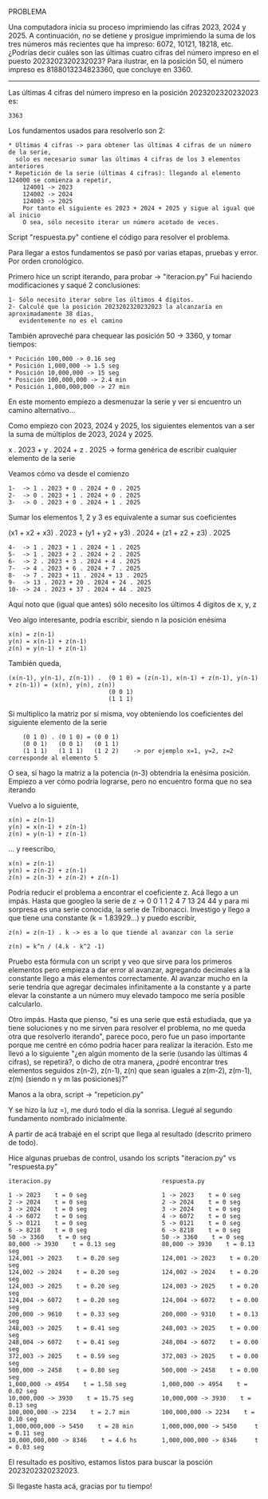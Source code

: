PROBLEMA

Una computadora inicia su proceso imprimiendo las cifras 2023, 2024 y 2025. 
A continuación, no se detiene y prosigue imprimiendo la suma de los tres 
números más recientes que ha impreso: 6072, 10121, 18218, etc. ¿Podrías 
decir cuáles son las últimas cuatro cifras del número impreso en el puesto 
2023202320232023? Para ilustrar, en la posición 50, el número impreso es 
8188013234823360, que concluye en 3360.

--------------------------------------------------------------------------------------------------

Las últimas 4 cifras del número impreso en la posición 2023202320232023 es:

    3363

Los fundamentos usados para resolverlo son 2:

    * Últimas 4 cifras -> para obtener las últimas 4 cifras de un número de la serie, 
      sólo es necesario sumar las últimas 4 cifras de los 3 elementos anteriores
    * Repetición de la serie (últimas 4 cifras): llegando al elemento 124000 se comienza a repetir,
        124001 -> 2023
        124002 -> 2024
        124003 -> 2025
        Por tanto el siguiente es 2023 + 2024 + 2025 y sigue al igual que al inicio
        O sea, sólo necesito iterar un número acotado de veces.

Script "respuesta.py" contiene el código para resolver el problema.

Para llegar a estos fundamentos se pasó por varias etapas, pruebas y error. 
Por orden cronológico.

Primero hice un script iterando, para probar -> "iteracion.py"
Fui haciendo modificaciones y saqué 2 conclusiones:

    1- Sólo necesito iterar sobre los últimos 4 dígitos.
    2- Calculé que la posición 2023202320232023 la alcanzaría en aproximadamente 38 días, 
       evidentemente no es el camino
    
También aproveché para chequear las posición 50 -> 3360, y tomar tiempos:

    * Pocición 100,000 -> 0.16 seg
    * Posición 1,000,000 -> 1.5 seg
    * Posición 10,000,000 -> 15 seg
    * Posición 100,000,000 -> 2.4 min
    * Posición 1,000,000,000 -> 27 min

En este momento empiezo a desmenuzar la serie y ver si encuentro un camino alternativo... 

Como empiezo con 2023, 2024 y 2025, los siguientes elementos van a ser la suma de múltiplos de 2023, 2024 y 2025.

x . 2023 + y . 2024 + z . 2025 -> forma genérica de escribir cualquier elemento de la serie

Veamos cómo va desde el comienzo

    1-  -> 1 . 2023 + 0 . 2024 + 0 . 2025
    2-  -> 0 . 2023 + 1 . 2024 + 0 . 2025
    3-  -> 0 . 2023 + 0 . 2024 + 1 . 2025

Sumar los elementos 1, 2 y 3 es equivalente a sumar sus coeficientes 

(x1 + x2 + x3) . 2023 + (y1 + y2 + y3) . 2024 + (z1 + z2 + z3) . 2025

    4-  -> 1 . 2023 + 1 . 2024 + 1 . 2025
    5-  -> 1 . 2023 + 2 . 2024 + 2 . 2025
    6-  -> 2 . 2023 + 3 . 2024 + 4 . 2025
    7-  -> 4 . 2023 + 6 . 2024 + 7 . 2025
    8-  -> 7 . 2023 + 11 . 2024 + 13 . 2025
    9-  -> 13 . 2023 + 20 . 2024 + 24 . 2025
    10- -> 24 . 2023 + 37 . 2024 + 44 . 2025

Aquí noto que (igual que antes) sólo necesito los últimos 4 dígitos de x, y, z

Veo algo interesante, podría escribir, siendo n la posición enésima

    x(n) = z(n-1)
    y(n) = x(n-1) + z(n-1)
    z(n) = y(n-1) + z(n-1)

También queda,

    (x(n-1), y(n-1), z(n-1)) .  (0 1 0) = (z(n-1), x(n-1) + z(n-1), y(n-1) + z(n-1)) = (x(n), y(n), z(n))
                                (0 0 1) 
                                (1 1 1) 

Si multiplico la matriz por sí misma, voy obteniendo los coeficientes del siguiente elemento de la serie

        (0 1 0) . (0 1 0) = (0 0 1)  
        (0 0 1)   (0 0 1)   (0 1 1)
        (1 1 1)   (1 1 1)   (1 2 2)    -> por ejemplo x=1, y=2, z=2 corresponde al elemento 5
        
O sea, si hago la matriz a la potencia (n-3) obtendría la enésima posición.
Empiezo a ver cómo podría lograrse, pero no encuentro forma que no sea iterando

Vuelvo a lo siguiente,

    x(n) = z(n-1)
    y(n) = x(n-1) + z(n-1)
    z(n) = y(n-1) + z(n-1) 

... y reescribo,

    x(n) = z(n-1)
    y(n) = z(n-2) + z(n-1)
    z(n) = z(n-3) + z(n-2) + z(n-1)

Podría reducir el problema a encontrar el coeficiente z.
Acá llego a un impás.
Hasta que googleo la serie de z -> 0 0 1 1 2 4 7 13 24 44 y para mi sorpresa es una serie conocida, la serie de Tribonacci.
Investigo y llego a que tiene una constante (k = 1.83929...) y puedo escribir,

    z(n) = z(n-1) . k -> es a lo que tiende al avanzar con la serie

    z(n) = k^n / (4.k - k^2 -1) 

Pruebo esta fórmula con un script y veo que sirve para los primeros elementos pero empieza 
a dar error al avanzar, agregando decimales a la constante llego a más elementos correctamente. 
Al avanzar mucho en la serie tendría que agregar decimales infinitamente a la constante y a parte 
elevar la constante a un número muy elevado tampoco me sería posible calcularlo.

Otro impás. Hasta que pienso, "si es una serie que está estudiada, que ya tiene soluciones y no me 
sirven para resolver el problema, no me queda otra que resolverlo iterando", parece poco, pero fue un 
paso importante porque me centré en cómo podría hacer para realizar la iteración. Esto me llevó a lo 
siguiente "¿en algún momento de la serie (usando las últimas 4 cifras), se repetirá?, o dicho de otra 
manera, ¿podré encontrar tres elementos seguidos z(n-2), z(n-1), z(n) que sean iguales a z(m-2), 
z(m-1), z(m) (siendo n y m las posiciones)?"

Manos a la obra, script -> "repeticion.py"

Y se hizo la luz =), me duró todo el día la sonrisa.
Llegué al segundo fundamento nombrado inicialmente.

A partir de acá trabajé en el script que llega al resultado (descrito primero de todo).

Hice algunas pruebas de control, usando los scripts "iteracion.py" vs "respuesta.py"

    iteracion.py                               respuesta.py

    1 -> 2023    t = 0 seg                     1 -> 2023    t = 0 seg
    2 -> 2024    t = 0 seg                     2 -> 2024    t = 0 seg
    3 -> 2024    t = 0 seg                     3 -> 2024    t = 0 seg
    4 -> 6072    t = 0 seg                     4 -> 6072    t = 0 seg
    5 -> 0121    t = 0 seg                     5 -> 0121    t = 0 seg
    6 -> 8218    t = 0 seg                     6 -> 8218    t = 0 seg
    50 -> 3360    t = 0 seg                    50 -> 3360    t = 0 seg
    80,000 -> 3930    t = 0.13 seg             80,000 -> 3930    t = 0.13 seg
    124,001 -> 2023    t = 0.20 seg            124,001 -> 2023    t = 0.20 seg
    124,002 -> 2024    t = 0.20 seg            124,002 -> 2024    t = 0.20 seg
    124,003 -> 2025    t = 0.20 seg            124,003 -> 2025    t = 0.20 seg
    124,004 -> 6072    t = 0.20 seg            124,004 -> 6072    t = 0.00 seg
    200,000 -> 9610    t = 0.33 seg            200,000 -> 9310    t = 0.13 seg
    248,003 -> 2025    t = 0.41 seg            248,003 -> 2025    t = 0.00 seg
    248,004 -> 6072    t = 0.41 seg            248,004 -> 6072    t = 0.00 seg
    372,003 -> 2025    t = 0.59 seg            372,003 -> 2025    t = 0.00 seg
    500,000 -> 2458    t = 0.80 seg            500,000 -> 2458    t = 0.00 seg
    1,000,000 -> 4954    t = 1.58 seg          1,000,000 -> 4954    t = 0.02 seg
    10,000,000 -> 3930    t = 15.75 seg        10,000,000 -> 3930    t = 0.13 seg
    100,000,000 -> 2234    t = 2.7 min         100,000,000 -> 2234    t = 0.10 seg
    1,000,000,000 -> 5450    t = 28 min        1,000,000,000 -> 5450     t = 0.11 seg
    10,000,000,000 -> 8346    t = 4.6 hs       1,000,000,000 -> 8346     t = 0.03 seg

El resultado es positivo, estamos listos para buscar la posción 2023202320232023.

Si llegaste hasta acá, gracias por tu tiempo!
